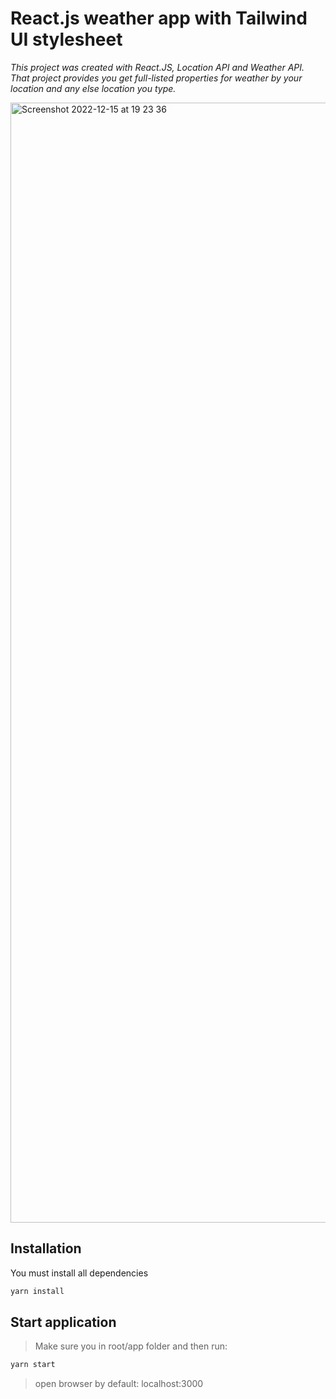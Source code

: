 # React.js weather app with Tailwind UI stylesheet

*This project was created with React.JS, Location API and Weather API. That project provides you get full-listed properties for weather by your location and any else location you type.*

<img width="1792" alt="Screenshot 2022-12-15 at 19 23 36" src="https://user-images.githubusercontent.com/106757584/172061287-e99e9d85-005e-4357-bc08-945bc378d68e.png">


## Installation
You must install all dependencies

```zsh
yarn install
```


## Start application
> Make sure you in root/app folder and then run:

```zsh 
yarn start 
```

> open browser by default: localhost:3000
